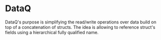 # DataQ

DataQ's purpose is simplifying the read/write operations over data build on top of a concatenation of structs.
The idea is allowing to reference struct's fields using a hierarchical fully qualified name.

